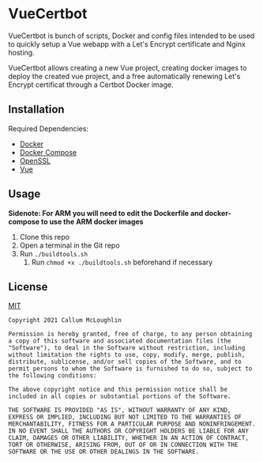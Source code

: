 # VueCertbot

VueCertbot is bunch of scripts, Docker and config files intended to be used to quickly setup a Vue webapp with a Let's Encrypt certificate and Nginx hosting.

VueCertbot allows creating a new Vue project, creating docker images to deploy the created vue project, and a free automatically renewing Let's Encrypt certificat through a
Certbot Docker image.

## Installation

Required Dependencies:
- [Docker](https://www.docker.com/)
- [Docker Compose](https://docs.docker.com/compose/install/)
- [OpenSSL](https://www.openssl.org/)
- [Vue](https://vuejs.org/)

## Usage

**Sidenote: For ARM you will need to edit the Dockerfile and docker-compose to use the ARM docker images**

1. Clone this repo
2. Open a terminal in the Git repo
3. Run `./buildtools.sh`
   1. Run `chmod +x ./buildtools.sh` beforehand if necessary

## License
[MIT](https://choosealicense.com/licenses/mit/)

```
Copyright 2021 Callum McLoughlin

Permission is hereby granted, free of charge, to any person obtaining a copy of this software and associated documentation files (the "Software"), to deal in the Software without restriction, including without limitation the rights to use, copy, modify, merge, publish, distribute, sublicense, and/or sell copies of the Software, and to permit persons to whom the Software is furnished to do so, subject to the following conditions:

The above copyright notice and this permission notice shall be included in all copies or substantial portions of the Software.

THE SOFTWARE IS PROVIDED "AS IS", WITHOUT WARRANTY OF ANY KIND, EXPRESS OR IMPLIED, INCLUDING BUT NOT LIMITED TO THE WARRANTIES OF MERCHANTABILITY, FITNESS FOR A PARTICULAR PURPOSE AND NONINFRINGEMENT. IN NO EVENT SHALL THE AUTHORS OR COPYRIGHT HOLDERS BE LIABLE FOR ANY CLAIM, DAMAGES OR OTHER LIABILITY, WHETHER IN AN ACTION OF CONTRACT, TORT OR OTHERWISE, ARISING FROM, OUT OF OR IN CONNECTION WITH THE SOFTWARE OR THE USE OR OTHER DEALINGS IN THE SOFTWARE.
```
